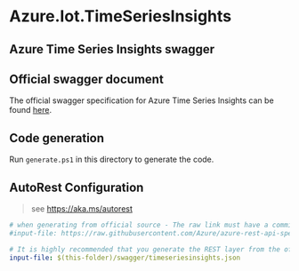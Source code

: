 # Azure.Iot.TimeSeriesInsights

## Azure Time Series Insights swagger

## Official swagger document

The official swagger specification for Azure Time Series Insights can be found [here](https://raw.githubusercontent.com/Azure/azure-rest-api-specs/9a6510d0597a55d39ab1edcf22abab4631cbc0d3/specification/timeseriesinsights/data-plane/Microsoft.TimeSeriesInsights/stable/2020-07-31/timeseriesinsights.json).

## Code generation

Run `generate.ps1` in this directory to generate the code.

## AutoRest Configuration

> see <https://aka.ms/autorest>

``` yaml
# when generating from official source - The raw link must have a commit hash for C# generator
#input-file: https://raw.githubusercontent.com/Azure/azure-rest-api-specs/9a6510d0597a55d39ab1edcf22abab4631cbc0d3/specification/timeseriesinsights/data-plane/Microsoft.TimeSeriesInsights/stable/2020-07-31/timeseriesinsights.json

# It is highly recommended that you generate the REST layer from the official source. However, in this case we are using a local file because there are a couple of minor issues fixed in the local swagger. These fixes should be made on the official source.
input-file: $(this-folder)/swagger/timeseriesinsights.json
```
